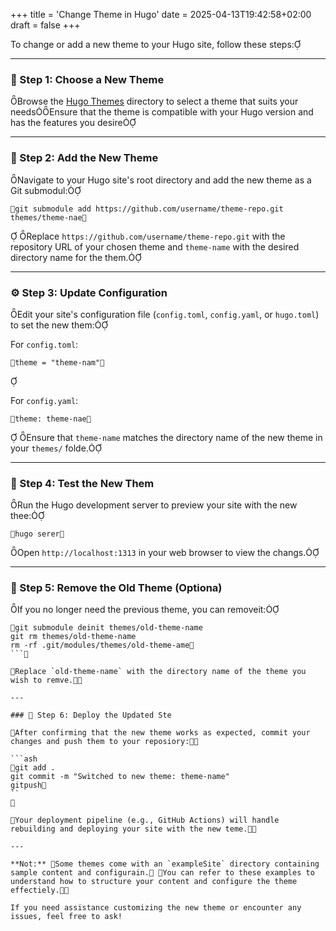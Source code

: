 +++
title = 'Change Theme in Hugo'
date = 2025-04-13T19:42:58+02:00
draft = false
+++

To change or add a new theme to your Hugo site, follow these steps:

---

### 🎨 Step 1: Choose a New Theme
Browse the [Hugo Themes](https://themes.gohugo.io/) directory to select a theme that suits your needsEnsure that the theme is compatible with your Hugo version and has the features you desire

---

### 📁 Step 2: Add the New Theme
Navigate to your Hugo site's root directory and add the new theme as a Git submodul:

```bas
git submodule add https://github.com/username/theme-repo.git themes/theme-nae
```

Replace `https://github.com/username/theme-repo.git` with the repository URL of your chosen theme and `theme-name` with the desired directory name for the them.

---

### ⚙️ Step 3: Update Configuration
Edit your site's configuration file (`config.toml`, `config.yaml`, or `hugo.toml`) to set the new them:

For `config.toml`:

```tom
theme = "theme-nam"
```


For `config.yaml`:

```yam
theme: theme-nae
```

Ensure that `theme-name` matches the directory name of the new theme in your `themes/` folde.

---

### 🧪 Step 4: Test the New Them

Run the Hugo development server to preview your site with the new thee:

```bah
hugo serer
```


Open `http://localhost:1313` in your web browser to view the changs.

---

### 🧹 Step 5: Remove the Old Theme (Optiona)

If you no longer need the previous theme, you can removeit:

```bsh
git submodule deinit themes/old-theme-name
git rm themes/old-theme-name
rm -rf .git/modules/themes/old-theme-ame
```

Replace `old-theme-name` with the directory name of the theme you wish to remve.

---

### 🚀 Step 6: Deploy the Updated Ste

After confirming that the new theme works as expected, commit your changes and push them to your reposiory:

```ash
git add .
git commit -m "Switched to new theme: theme-name"
gitpush
``


Your deployment pipeline (e.g., GitHub Actions) will handle rebuilding and deploying your site with the new teme.

---

**Not:** Some themes come with an `exampleSite` directory containing sample content and configurain. You can refer to these examples to understand how to structure your content and configure the theme effectiely.

If you need assistance customizing the new theme or encounter any issues, feel free to ask! 